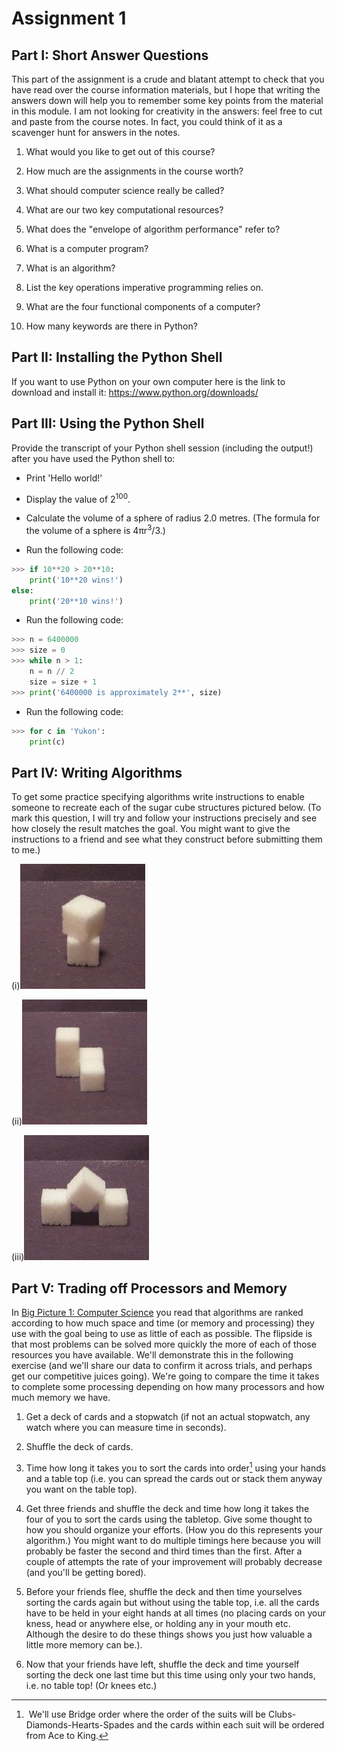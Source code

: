 # Assignment 1

## Part I: Short Answer Questions

This part of the assignment is a crude and blatant attempt to check that
you have read over the course information materials, but I hope that
writing the answers down will help you to remember some key points from
the material in this module. I am not looking for creativity in the
answers: feel free to cut and paste from the course notes. In fact, you
could think of it as a scavenger hunt for answers in the notes.

1.  What would you like to get out of this course?

2.  How much are the assignments in the course worth?

3.  What should computer science really be called?

4.  What are our two key computational resources?

5.  What does the "envelope of algorithm performance" refer to?

6.  What is a computer program?

7.  What is an algorithm?

8.  List the key operations imperative programming relies on.

9.  What are the four functional components of a computer?

10. How many keywords are there in Python?

## Part II: Installing the Python Shell

If you want to use Python on your own computer here is the link to
download and install it: <https://www.python.org/downloads/>

## Part III: Using the Python Shell

Provide the transcript of your Python shell session (including the
output!) after you have used the Python shell to:

-   Print 'Hello world!'

-   Display the value of 2<sup>100</sup>.

-   Calculate the volume of a sphere of radius 2.0 metres. (The formula
    for the volume of a sphere is 4πr<sup>3</sup>/3.)

-   Run the following code:

```python
>>> if 10**20 > 20**10:
    print('10**20 wins!')
else:
    print('20**10 wins!')
```

-   Run the following code:

```python
>>> n = 6400000
>>> size = 0
>>> while n > 1:
    n = n // 2
    size = size + 1
>>> print('6400000 is approximately 2**', size)
```
-   Run the following code:

```python
>>> for c in 'Yukon':
    print(c)
```
## Part IV: Writing Algorithms

To get some practice specifying algorithms write instructions to enable
someone to recreate each of the sugar cube structures pictured below.
(To mark this question, I will try and follow your instructions
precisely and see how closely the result matches the goal. You might
want to give the instructions to a friend and see what they construct
before submitting them to me.)

(i)![.](90_sugar_cubes_6.jpg)

(ii)![.](90_sugar_cubes_7.jpg)

(iii)![.](90_sugar_cubes_5.jpg)

## Part V: Trading off Processors and Memory

In [Big Picture 1: Computer
Science](01_Big_picture_1_Computer_science.md) you
read that algorithms are ranked according to how much space and time (or
memory and processing) they use with the goal being to use as little of
each as possible. The flipside is that most problems can be solved more
quickly the more of each of those resources you have available. We'll
demonstrate this in the following exercise (and we'll share our data to
confirm it across trials, and perhaps get our competitive juices going).
We're going to compare the time it takes to complete some processing
depending on how many processors and how much memory we have.

1.  Get a deck of cards and a stopwatch (if not an actual stopwatch, any
    watch where you can measure time in seconds).

2.  Shuffle the deck of cards.

3.  Time how long it takes you to sort the cards into
    order[^*] using
    your hands and a table top (i.e. you can spread the cards out or
    stack them anyway you want on the table top).

4.  Get three friends and shuffle the deck and time how long it takes
    the four of you to sort the cards using the tabletop. Give some
    thought to how you should organize your efforts. (How you do this
    represents your algorithm.) You might want to do multiple timings
    here because you will probably be faster the second and third times
    than the first. After a couple of attempts the rate of your
    improvement will probably decrease (and you'll be getting bored).

5.  Before your friends flee, shuffle the deck and then time yourselves
    sorting the cards again but without using the table top, i.e. all
    the cards have to be held in your eight hands at all times (no
    placing cards on your kness, head or anywhere else, or holding any
    in your mouth etc. Although the desire to do these things shows you
    just how valuable a little more memory can be.).

6.  Now that your friends have left, shuffle the deck and time yourself
    sorting the deck one last time but this time using only your two
    hands, i.e. no table top! (Or knees etc.)

[^*]: We'll use Bridge order where the order of the suits will be
Clubs-Diamonds-Hearts-Spades and the cards within each suit will be
ordered from Ace to King.
